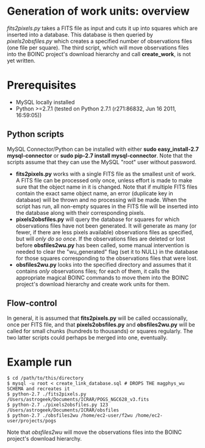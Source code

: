 # Generation of work units: overview

*fits2pixels.py* takes a FITS file as input and cuts it up into squares which are inserted into a database. This database is then queried by *pixels2obsfiles.py* which creates a specified number of observations files (one file per square). The third script, which will move observations files into the BOINC project's download hierarchy and call **create_work**, is not yet written.

# Prerequisites

* MySQL locally installed
* Python >=2.7.1 (tested on Python 2.7.1 (r271:86832, Jun 16 2011, 16:59:05))

## Python scripts

MySQL Connector/Python can be installed with either **sudo easy_install-2.7 mysql-connector** or **sudo pip-2.7 install mysql-connector**. Note that the scripts assume that they can use the MySQL "root" user without password.

* **fits2pixels.py** works with a single FITS file as the smallest unit of work. A FITS file can be processed only once, unless effort is made to make sure that the object name in it is changed. Note that if multiple FITS files contain the exact same object name, an error (duplicate key in database) will be thrown and no processing will be made. When the script has run, all non-empty squares in the FITS file will be inserted into the database along with their corresponding pixels.
* **pixels2obsfiles.py** will query the database for squares for which observations files have not been generated. It will generate as many (or fewer, if there are less pixels available) observations files as specified, but will *only do so once*. If the observations files are deleted or lost before **obsfiles2wu.py** has been called, some manual intervention is needed to clear the "wu_generated" flag (set it to NULL) in the database for those squares corresponding to the observations files that were lost.
* **obsfiles2wu.py** looks into the specified directory and assumes that it contains *only* observations files; for each of them, it calls the appropriate magical BOINC commands to move them into the BOINC project's download hierarchy and create work units for them.

## Flow-control

In general, it is assumed that **fits2pixels.py** will be called occassionally, once per FITS file, and that **pixels2obsfiles.py** and **obsfiles2wu.py** will be called for small chunks (hundreds to thousands) or squares regularly. The two latter scripts could perhaps be merged into one, eventually.
  
# Example run

    $ cd /path/to/this/directory
    $ mysql -u root < create_link_database.sql # DROPS THE magphys_wu SCHEMA and recreates it
    $ python-2.7 ./fits2pixels.py /Users/astrogeek/Documents/ICRAR/POGS_NGC628_v3.fits
    $ python-2.7 ./pixels2obsfiles.py 123 /Users/astrogeek/Documents/ICRAR/obsfiles
    $ python-2.7 ./obsfiles2wu /home/ec2-user/f2wu /home/ec2-user/projects/pogs
	
Note that *obsfiles2wu* will move the observations files into the BOINC project's download hierarchy.

